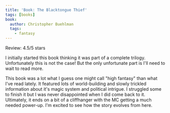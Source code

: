```yaml
---
title: 'Book: The Blacktongue Thief'
tags: [books]
book:
  author: Christopher Buehlman
  tags:
    - fantasy
---
```


Review: 4.5/5 stars

I initially started this book thinking it was part of a complete trilogy.
Unfortunately this is not the case!
But the only unfortunate part is I'll need to wait to read more.

This book was a lot what I guess one might call "high fantasy" than what I've read lately.
It featured lots of world-building and slowly trickled information about it's magic system and political intrigue.
I struggled some to finish it but I was never disappointed when I did come back to it.
Ultimately, it ends on a bit of a cliffhanger with the MC getting a much needed power-up.
I'm excited to see how the story evolves from here.


